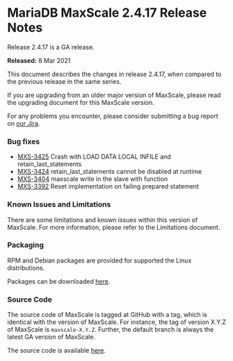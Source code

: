 # MariaDB MaxScale 2.4.17 Release Notes

Release 2.4.17 is a GA release.

**Released:** 8 Mar 2021

This document describes the changes in release 2.4.17, when compared to the previous release in the same series.

If you are upgrading from an older major version of MaxScale, please read the upgrading document for this MaxScale version.

For any problems you encounter, please consider submitting a bug report on [our Jira](https://jira.mariadb.org/projects/MXS).

### Bug fixes

* [MXS-3425](https://jira.mariadb.org/browse/MXS-3425) Crash with LOAD DATA LOCAL INFILE and retain\_last\_statements
* [MXS-3424](https://jira.mariadb.org/browse/MXS-3424) retain\_last\_statements cannot be disabled at runtime
* [MXS-3404](https://jira.mariadb.org/browse/MXS-3404) maxscale write in the slave with function
* [MXS-3392](https://jira.mariadb.org/browse/MXS-3392) Reset implementation on failing prepared statement

### Known Issues and Limitations

There are some limitations and known issues within this version of MaxScale. For more information, please refer to the Limitations document.

### Packaging

RPM and Debian packages are provided for supported the Linux distributions.

Packages can be downloaded [here](https://mariadb.com/downloads/#mariadb_platform-mariadb_maxscale).

### Source Code

The source code of MaxScale is tagged at GitHub with a tag, which is identical with the version of MaxScale. For instance, the tag of version X.Y.Z of MaxScale is `maxscale-X.Y.Z`. Further, the default branch is always the latest GA version of MaxScale.

The source code is available [here](https://github.com/mariadb-corporation/MaxScale).

